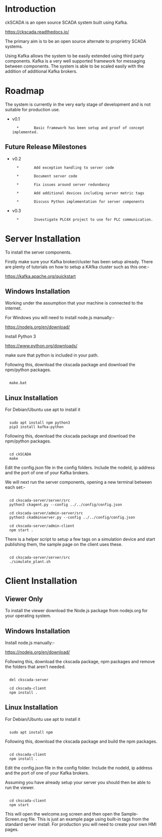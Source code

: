 Introduction
===================================

ckSCADA is an open source SCADA system built using Kafka.

https://ckscada.readthedocs.io/

The primary aim is to be an open source alternate to proprietry SCADA systems.

Using Kafka allows the system to be easily extended using third party
components. Kafka is a very well supported framework for messaging between
components. The system is able to be scaled easily with the addition of additional
Kafka brokers.

Roadmap
===================================

The system is currently in the very early stage of development and is not suitable
for production use.

* v0.1

        *       Basic framework has been setup and proof of concept implemented.

Future Release Milestones
-----------------------------------

* v0.2  

        *       Add exception handling to server code

        *       Document server code

        *       Fix issues around server redundancy

        *       Add additional devices including server metric tags

        *       Discuss Python implementation for server components

* v0.3  

        *       Investigate PLC4X project to use for PLC communication.

Server Installation
===================================

To install the server components.

Firstly make sure your Kafka broker/cluster has been setup already. There are
plenty of tutorials on how to setup a KAfka cluster such as this one:-

https://kafka.apache.org/quickstart

Windows Installation
-----------------------------------

Working under the assumption that your machine is connected to the internet.

For Windows you will need to install node.js manually:-

https://nodejs.org/en/download/

Install Python 3

https://www.python.org/downloads/

make sure that python is included in your path.

Following this, download the ckscada package and download the npm/python packages.

```

  make.bat

```

Linux Installation
-----------------------------------

For Debian/Ubuntu use apt to install it

```

  sudo apt install npm python3
  pip3 install kafka-python

```

Following this, download the ckscada package and download the npm/python packages.

```

  cd ckSCADA
  make

```

Edit the config.json file in the config folders.
Include the nodeId, ip address and the port of one of your Kafka brokers.

We will next run the server components, opening a new terminal between each set:-

```

  cd ckscada-server/server/src
  python3 ckagent.py --config ../../config/config.json

  cd ckscada-server/admin-server/src
  python3 ckadminserver.py --config ../../config/config.json

  cd ckscada-server/admin-client
  npm start .

```

There is a helper script to setup a few tags on a simulation device and start
publishing them, the sample page on the client uses these.

```

  cd ckscada-server/server/src
  ./simulate_plant.sh

```

Client Installation
===================================

Viewer Only
-----------------------------------

To install the viewer download the Node.js package from nodejs.org for your
operating system.

Windows Installation
-----------------------------------

Install node.js manually:-

https://nodejs.org/en/download/

Following this, download the ckscada package, npm packages and
remove the folders that aren't needed.

```

  del ckscada-server

  cd ckscada-client
  npm install .

```

Linux Installation
-----------------------------------

For Debian/Ubuntu use apt to install it

```

  sudo apt install npm

```

Following this, download the ckscada package and build the npm packages.

```

  cd ckscada-client
  npm install .

```

Edit the config.json file in the config folder.
Include the nodeId, ip address and the port of one of your Kafka brokers.

Assuming you have already setup your server you should then be able to run the viewer.

```

  cd ckscada-client
  npm start

```

This will open the welcome.svg screen and then open the Sample-Screen.svg file.
This is just an example page using built-in tags from the standard server install.
For production you will need to create your own HMI pages.
